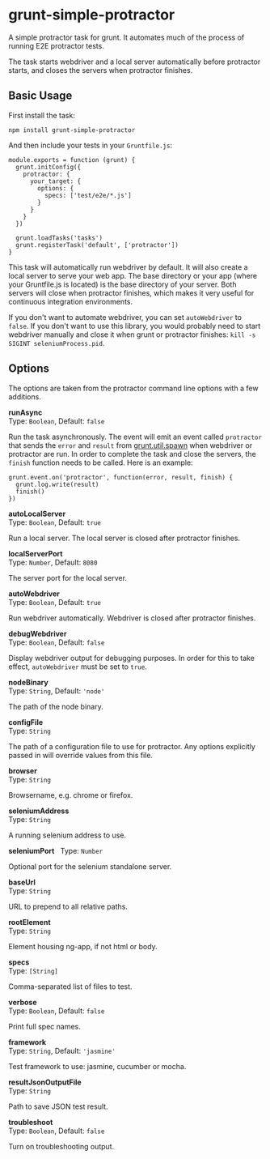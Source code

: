 # grunt-simple-protractor

A simple protractor task for grunt. It automates much of the process of running E2E protractor 
tests. 

The task starts webdriver and a local server automatically before protractor starts, and closes the 
servers when protractor finishes.



## Basic Usage

First install the task:

    npm install grunt-simple-protractor

And then include your tests in your `Gruntfile.js`:

    module.exports = function (grunt) {
      grunt.initConfig({
        protractor: {
          your_target: {
            options: {
              specs: ['test/e2e/*.js']
            }
          }
        }
      })
    
      grunt.loadTasks('tasks')
      grunt.registerTask('default', ['protractor'])
    }

This task will automatically run webdriver by default. It will also create a local server to serve 
your web app. The base directory or your app (where your Gruntfile.js is located) is the base 
directory of your server. Both servers will close when protractor finishes, which makes it very 
useful for continuous integration environments.

If you don't want to automate webdriver, you can set `autoWebdriver` to `false`. If you don't want 
to use this library, you would probably need to start webdriver manually and close it when grunt or 
protractor finishes: `kill -s SIGINT seleniumProcess.pid`.



## Options

The options are taken from the protractor command line options with a few additions.


**runAsync**  
Type: `Boolean`, Default: `false`

Run the task asynchronously. The event will emit an event called `protractor` that sends the 
`error` and `result` from [grunt.util.spawn][grunt-util-spawn] when webdriver or protractor are run.
In order to complete the task and close the servers, the `finish` function needs to be called. Here 
is an example:

    grunt.event.on('protractor', function(error, result, finish) {
      grunt.log.write(result)
      finish()
    })

**autoLocalServer**  
Type: `Boolean`, Default: `true`

Run a local server. The local server is closed after protractor finishes.


**localServerPort**  
Type: `Number`, Default: `8080`

The server port for the local server.


**autoWebdriver**  
Type: `Boolean`, Default: `true`

Run webdriver automatically. Webdriver is closed after protractor finishes.


**debugWebdriver**  
Type: `Boolean`, Default: `false`

Display webdriver output for debugging purposes. In order for this to take effect, `autoWebdriver` 
must be set to `true`.


**nodeBinary**  
Type: `String`, Default: `'node'`

The path of the node binary.


**configFile**  
Type: `String` 

The path of a configuration file to use for protractor. Any options explicitly passed in will 
override values from this file.


**browser**  
Type: `String` 

Browsername, e.g. chrome or firefox.


**seleniumAddress**  
Type: `String` 

A running selenium address to use.


**seleniumPort**  
Type: `Number` 

Optional port for the selenium standalone server.


**baseUrl**  
Type: `String`

URL to prepend to all relative paths.


**rootElement**  
Type: `String`

Element housing ng-app, if not html or body.


**specs**  
Type: `[String]`

Comma-separated list of files to test.


**verbose**  
Type: `Boolean`, Default: `false`

Print full spec names.


**framework**  
Type: `String`, Default: `'jasmine'`

Test framework to use: jasmine, cucumber or mocha.


**resultJsonOutputFile**  
Type: `String`

Path to save JSON test result.


**troubleshoot**  
Type: `Boolean`, Default: `false`

Turn on troubleshooting output.





[grunt-protractor-runner]: https://www.npmjs.com/package/grunt-protractor-runner
[grunt-util-spawn]: http://gruntjs.com/api/grunt.util#grunt.util.spawn
